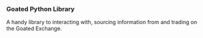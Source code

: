 ### Goated Python Library

A handy library to interacting with, sourcing information from and trading on the Goated Exchange.